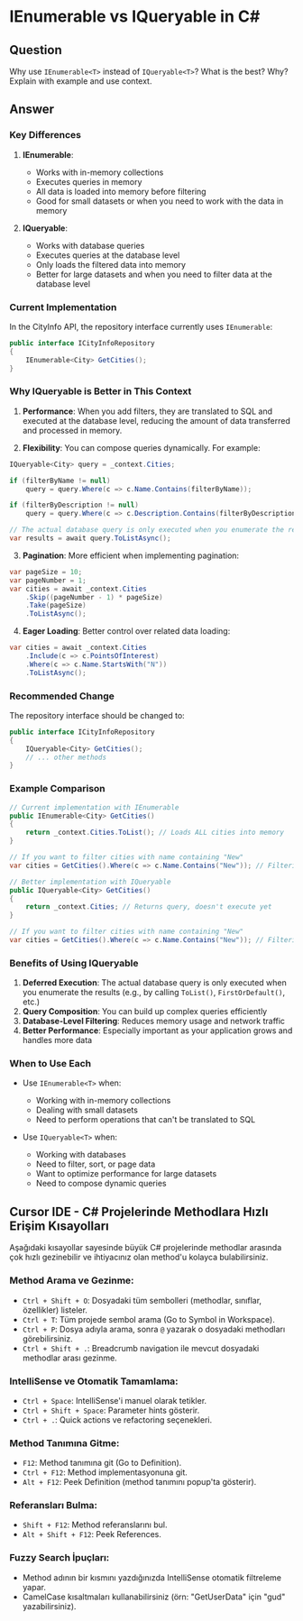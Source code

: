 # IEnumerable vs IQueryable in C#

## Question

Why use `IEnumerable<T>` instead of `IQueryable<T>`? What is the best? Why? Explain with example and use context.

## Answer

### Key Differences

1. **IEnumerable<T>**:

   - Works with in-memory collections
   - Executes queries in memory
   - All data is loaded into memory before filtering
   - Good for small datasets or when you need to work with the data in memory

2. **IQueryable<T>**:
   - Works with database queries
   - Executes queries at the database level
   - Only loads the filtered data into memory
   - Better for large datasets and when you need to filter data at the database level

### Current Implementation

In the CityInfo API, the repository interface currently uses `IEnumerable`:

```csharp
public interface ICityInfoRepository
{
    IEnumerable<City> GetCities();
}
```

### Why IQueryable is Better in This Context

1. **Performance**: When you add filters, they are translated to SQL and executed at the database level, reducing the amount of data transferred and processed in memory.

2. **Flexibility**: You can compose queries dynamically. For example:

```csharp
IQueryable<City> query = _context.Cities;

if (filterByName != null)
    query = query.Where(c => c.Name.Contains(filterByName));

if (filterByDescription != null)
    query = query.Where(c => c.Description.Contains(filterByDescription));

// The actual database query is only executed when you enumerate the results
var results = await query.ToListAsync();
```

3. **Pagination**: More efficient when implementing pagination:

```csharp
var pageSize = 10;
var pageNumber = 1;
var cities = await _context.Cities
    .Skip((pageNumber - 1) * pageSize)
    .Take(pageSize)
    .ToListAsync();
```

4. **Eager Loading**: Better control over related data loading:

```csharp
var cities = await _context.Cities
    .Include(c => c.PointsOfInterest)
    .Where(c => c.Name.StartsWith("N"))
    .ToListAsync();
```

### Recommended Change

The repository interface should be changed to:

```csharp
public interface ICityInfoRepository
{
    IQueryable<City> GetCities();
    // ... other methods
}
```

### Example Comparison

```csharp
// Current implementation with IEnumerable
public IEnumerable<City> GetCities()
{
    return _context.Cities.ToList(); // Loads ALL cities into memory
}

// If you want to filter cities with name containing "New"
var cities = GetCities().Where(c => c.Name.Contains("New")); // Filtering happens in memory

// Better implementation with IQueryable
public IQueryable<City> GetCities()
{
    return _context.Cities; // Returns query, doesn't execute yet
}

// If you want to filter cities with name containing "New"
var cities = GetCities().Where(c => c.Name.Contains("New")); // Filtering happens at database level
```

### Benefits of Using IQueryable

1. **Deferred Execution**: The actual database query is only executed when you enumerate the results (e.g., by calling `ToList()`, `FirstOrDefault()`, etc.)
2. **Query Composition**: You can build up complex queries efficiently
3. **Database-Level Filtering**: Reduces memory usage and network traffic
4. **Better Performance**: Especially important as your application grows and handles more data

### When to Use Each

- Use `IEnumerable<T>` when:

  - Working with in-memory collections
  - Dealing with small datasets
  - Need to perform operations that can't be translated to SQL

- Use `IQueryable<T>` when:
  - Working with databases
  - Need to filter, sort, or page data
  - Want to optimize performance for large datasets
  - Need to compose dynamic queries


## Cursor IDE - C# Projelerinde Methodlara Hızlı Erişim Kısayolları

Aşağıdaki kısayollar sayesinde büyük C# projelerinde methodlar arasında çok hızlı gezinebilir ve ihtiyacınız olan method'u kolayca bulabilirsiniz.

### Method Arama ve Gezinme:

*   `Ctrl + Shift + O`: Dosyadaki tüm sembolleri (methodlar, sınıflar, özellikler) listeler.
*   `Ctrl + T`: Tüm projede sembol arama (Go to Symbol in Workspace).
*   `Ctrl + P`: Dosya adıyla arama, sonra `@` yazarak o dosyadaki methodları görebilirsiniz.
*   `Ctrl + Shift + .`: Breadcrumb navigation ile mevcut dosyadaki methodlar arası gezinme.

### IntelliSense ve Otomatik Tamamlama:

*   `Ctrl + Space`: IntelliSense'i manuel olarak tetikler.
*   `Ctrl + Shift + Space`: Parameter hints gösterir.
*   `Ctrl + .`: Quick actions ve refactoring seçenekleri.

### Method Tanımına Gitme:

*   `F12`: Method tanımına git (Go to Definition).
*   `Ctrl + F12`: Method implementasyonuna git.
*   `Alt + F12`: Peek Definition (method tanımını popup'ta gösterir).

### Referansları Bulma:

*   `Shift + F12`: Method referanslarını bul.
*   `Alt + Shift + F12`: Peek References.

### Fuzzy Search İpuçları:

*   Method adının bir kısmını yazdığınızda IntelliSense otomatik filtreleme yapar.
*   CamelCase kısaltmaları kullanabilirsiniz (örn: "GetUserData" için "gud" yazabilirsiniz).